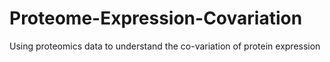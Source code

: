 # Proteome-Expression-Covariation
Using proteomics data to understand the co-variation of protein expression
